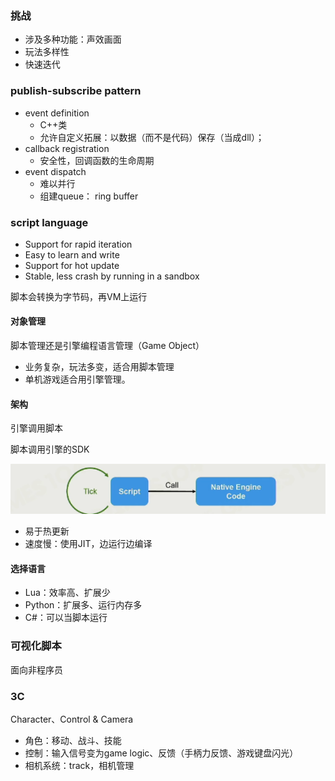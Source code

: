 ### 挑战

- 涉及多种功能：声效画面
- 玩法多样性
- 快速迭代



### publish-subscribe pattern

- event definition
  - C++类
  - 允许自定义拓展：以数据（而不是代码）保存（当成dll）；
- callback registration
  - 安全性，回调函数的生命周期
- event dispatch
  - 难以并行
  - 组建queue： ring buffer

### script language

- Support for rapid iteration
- Easy to learn and write
- Support for hot update
- Stable, less crash by running in a sandbox  

脚本会转换为字节码，再VM上运行

#### 对象管理

脚本管理还是引擎编程语言管理（Game Object）

- 业务复杂，玩法多变，适合用脚本管理
- 单机游戏适合用引擎管理。

#### 架构

引擎调用脚本

脚本调用引擎的SDK

![image-20221213135431228](imags/image-20221213135431228.png)

- 易于热更新
- 速度慢：使用JIT，边运行边编译

#### 选择语言

- Lua：效率高、扩展少
- Python：扩展多、运行内存多
- C#：可以当脚本运行

### 可视化脚本

面向非程序员

### 3C 

Character、Control & Camera

- 角色：移动、战斗、技能
- 控制：输入信号变为game logic、反馈（手柄力反馈、游戏键盘闪光）
- 相机系统：track，相机管理



